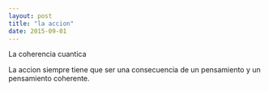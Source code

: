 ```yaml
---
layout: post
title: "la accion"
date: 2015-09-01
---
```



La coherencia cuantica

La accion siempre tiene que ser una consecuencia de un pensamiento y un pensamiento coherente.
